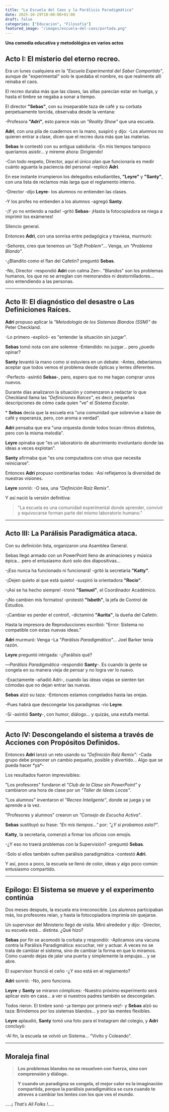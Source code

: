 ```yaml
---
title: "La Escuela del Caos y la Parálisis Paradigmática"
date: 2025-10-29T10:00:00+01:00
draft: false
categories: ["Educacion", "Filosofía"]
featured_image: "/images/escuela-del-caos/portada.png"
---
```


**Una comedia educativa y metodológica en varios actos**

## Acto I: El misterio del eterno recreo.

Era un lunes cualquiera en la *"Escuela Experimental del Saber Compartido"*, aunque de "experimental" solo le quedaba el nombre, es que realmente allí reinaba el caos.

El recreo duraba más que las clases, las sillas parecían estar en huelga, y hasta el timbre se negaba a sonar a tiempo.

El director **"Sebas"**, con su inseparable taza de café y su corbata perpetuamente torcida, observaba desde la ventana:

-Profesora **"Adri"**, esto parece más un *"Reality Show"* que una escuela.

**Adri**, con una pila de cuadernos en la mano, suspiró y dijo: -Los alumnos no quieren entrar a clase, dicen que el recreo dura más que las materias.

**Sebas** le contestó con su antigua sabiduría: -En mis tiempos tampoco queríamos asistir… y míreme ahora: Dirigiendo!

-Con todo respeto, Director, aquí el único plan que funcionaría es medir cuánto aguanta la paciencia del personal -replicó **Adri**.

En ese instante irrumpieron los delegados estudiantiles, **"Leyre"** y **"Santy"**, con una lista de reclamos más larga que el reglamento interno.

-Director -dijo **Leyre**- los alumnos no entienden las clases.

-Y los profes no entienden a los alumnos -agregó **Santy**.

-¡Y yo no entiendo a nadie! -gritó **Sebas**- ¡Hasta la fotocopiadora se niega a imprimir los exámenes!

Silencio general.

Entonces **Adri**, con una sonrisa entre pedagógica y traviesa, murmuró:

-Señores, creo que tenemos un *"Soft Problem"*… Venga, un *"Problema Blando"*.

-¿Blandito como el flan del Cafetín? preguntó **Sebas**.

-No, Director -respondió **Adri** con calma Zen-. "Blandos" son los problemas humanos, los que no se arreglan con memorandos ni destornilladores… sino entendiendo a las personas.

---

## Acto II: El diagnóstico del desastre o Las Definiciones Raíces.

**Adri** propuso aplicar la *"Metodología de los Sistemas Blandos (SSM)"* de Peter Checkland.

-Lo primero -explicó- es "entender la situación sin juzgar".

**Sebas** tomó nota con aire solemne -Entendido: no juzgar… pero ¿puedo opinar?

**Santy** levantó la mano como si estuviera en un debate: -Antes, deberíamos aceptar que todos vemos el problema desde ópticas y lentes diferentes.

-Perfecto -asintió **Sebas**-, pero, espero que no me hagan comprar unos nuevos.

Durante días analizaron la situación y comenzaron a redactar lo que Checkland llama las *"Definiciones Raíces"*, es decir, pequeñas descripciones de cómo cada quien "ve" el *Sistema Escolar*.

\* **Sebas** decía que la escuela era "una comunidad que sobrevive a base de café y esperanza, pero, con aroma a verdad".

**Adri** pensaba que era "una orquesta donde todos tocan ritmos distintos, pero con la misma melodía".

**Leyre** opinaba que "es un laboratorio de aburrimiento involuntario donde las ideas a veces explotan".

**Santy** afirmaba que "es una computadora con virus que necesita reiniciarse".

Entonces **Adri** propuso combinarlas todas: -Así reflejamos la diversidad de nuestras visiones.

**Leyre** sonrió: -O sea, una *"Definición Raíz Remix"*.

Y así nació la versión definitiva:

> "La escuela es una comunidad experimental donde aprender, convivir y equivocarse forman parte del mismo laboratorio humano."

---

## Acto III: La Parálisis Paradigmática ataca.

Con su definición lista, organizaron una Asamblea General.

Sebas llegó armado con un PowerPoint lleno de animaciones y música épica… pero el entusiasmo duró solo dos diapositivas…

-¡Eso nunca ha funcionado ni funcionará! -gritó la secretaria **"Katty"**.

-¡Dejen quieto al que está quieto! -suspiró la orientadora **"Rocío"**.

-¡Así se ha hecho siempre! -tronó **"Samuel"**, el Coordinador Académico.

-¡No cambien mis formatos! -protestó **"Isbeth"**, la jefa de Control de Estudios.

-¡Cambiar es perder el control!, -dictaminó **"Aurita"**, la dueña del Cafetín.

Hasta la impresora de Reproducciones escribió: "Error: Sistema no compatible con estas nuevas ideas."

**Adri** murmuró: Venga -La *"Parálisis Paradigmática"*… Joel Barker tenía razón.

**Leyre** preguntó intrigada: -¿Parálisis qué?

—*Parálisis Paradigmática* -respondió **Santy**-. Es cuando la gente se congela en su manera vieja de pensar y no logra ver lo nuevo.

-Exactamente -añadió Adri-, cuando las ideas viejas se sienten tan cómodas que no dejan entrar las nuevas.

**Sebas** alzó su taza: -Entonces estamos congelados hasta las orejas.

-Pues habrá que descongelar los paradigmas -rio **Leyre**.

-Sí -asintió **Santy**-, con humor, diálogo… y quizás, una estufa mental.

---

## Acto IV: Descongelando el sistema a través de Acciones con Propósitos Definidos.

Entonces **Adri** lanzó un reto usando su *"Definición Raíz Remix"*: -Cada grupo debe proponer un cambio pequeño, posible y divertido… Algo que se pueda hacer \*ya\*-

Los resultados fueron imprevisibles:

"Los profesores" fundaron el *"Club de la Clase sin PowerPoint"* y cambiaron una hora de clase por un *"Taller de Ideas Locas"*.

"Los alumnos" inventaron el *"Recreo Inteligente"*, donde se juega y se aprende a la vez.

"Profesores y alumnos" crearon un *"Consejo de Escucha Activa"*.

**Sebas** sustituyó su frase: *"En mis tiempos…"* por: *"¿Y si probamos esto?"*.

**Katty**, la secretaria, comenzó a firmar los oficios con emojis.

-¿Y eso no traerá problemas con la Supervisión? -preguntó **Sebas**.

-Solo si ellos también sufren parálisis paradigmática -contestó **Adri**.

Y así, poco a poco, la escuela se llenó de color, ideas y algo poco común: entusiasmo compartido.

---

## Epílogo: El Sistema se mueve y el experimento continúa

Dos meses después, la escuela era irreconocible. Los alumnos participaban más, los profesores reían, y hasta la fotocopiadora imprimía sin quejarse.

Un supervisor del Ministerio llegó de visita. Miró alrededor y dijo: -Director, su escuela está… distinta. ¿Qué hizo?

**Sebas** por fin se acomodó la corbata y respondió: -Aplicamos una vacuna contra la Parálisis Paradigmática: escuchar, reír y actuar. A veces no se trata de cambiar el sistema, sino de cambiar la forma en que lo miramos. Como cuando dejas de jalar una puerta y simplemente la empujas… y se abre.

El supervisor frunció el ceño -¿Y eso está en el reglamento?

**Adri** sonrió: -No, pero funciona.

**Leyre** y **Santy** se miraron cómplices: -Nuestro próximo experimento será aplicar esto en casa… a ver si nuestros padres también se descongelan.

Todos rieron. El timbre sonó -¡a tiempo por primera vez!- y **Sebas** alzó su taza: Brindemos por los sistemas blandos… y por las mentes flexibles.

**Leyre** aplaudió, **Santy** tomó una foto para el Instagram del colegio, y **Adri** concluyó:

-Al fin, la escuela se volvió un Sistema… "Vivito y Coleando".

---

## Moraleja final

> **Los problemas blandos no se resuelven con fuerza, sino con comprensión y diálogo.**

> **Y cuando un paradigma se congela, el mejor calor es la imaginación compartida, porque la parálisis paradigmática se cura cuando te atreves a cambiar los lentes con los que ves el mundo.**

*…..¡ That´s All Folks !.....*

